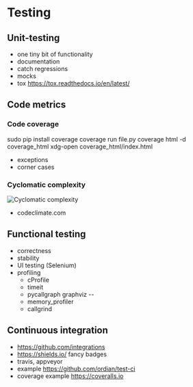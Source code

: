 # Testing

## Unit-testing
* one tiny bit of functionality
* documentation
* catch regressions
* mocks
* tox https://tox.readthedocs.io/en/latest/


## Code metrics

### Code coverage
sudo pip install coverage
coverage run file.py
coverage html -d coverage_html
xdg-open coverage_html/index.html
* exceptions
* corner cases

### Cyclomatic complexity
![Cyclomatic complexity](http://risovach.ru/upload/2014/10/mem/muzhik-bleat_63373490_orig_.jpg "Cyclomatic complexity")
* codeclimate.com


## Functional testing
* correctness
* stability
* UI testing (Selenium)
* profiling
    * cProfile
    * timeit
    * pycallgraph graphviz --
    * memory_profiler
    * callgrind

## Continuous integration
* https://github.com/integrations
* https://shields.io/ fancy badges
* travis, appveyor
* example https://github.com/ordian/test-ci
* coverage example https://coveralls.io
